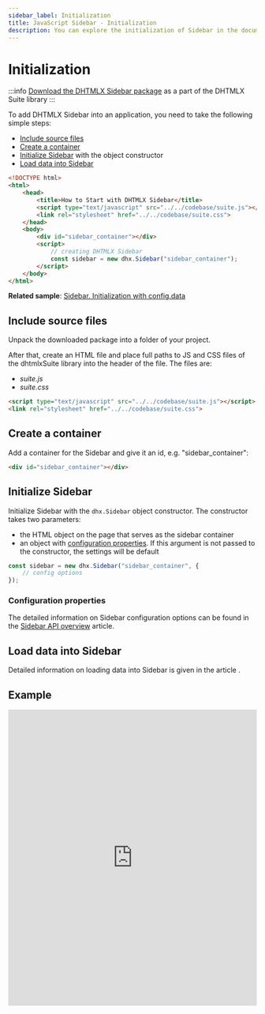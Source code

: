 ```yaml
---
sidebar_label: Initialization
title: JavaScript Sidebar - Initialization 
description: You can explore the initialization of Sidebar in the documentation of the DHTMLX JavaScript UI library. Browse developer guides and API reference, try out code examples and live demos, and download a free 30-day evaluation version of DHTMLX Suite.
---
```


# Initialization

:::info
[Download the DHTMLX Sidebar package](https://dhtmlx.com/docs/products/dhtmlxSuite/download.shtml) as a part of the DHTMLX Suite library
:::

To add DHTMLX Sidebar into an application, you need to take the following simple steps:

- [Include source files](#include-source-files)
- [Create a container](#create-a-container)
- [Initialize Sidebar](#initialize-sidebar) with the object constructor
- [Load data into Sidebar](#load-data-into-sidebar)

~~~html
<!DOCTYPE html>
<html>
    <head>
        <title>How to Start with DHTMLX Sidebar</title>         
        <script type="text/javascript" src="../../codebase/suite.js"></script>
        <link rel="stylesheet" href="../../codebase/suite.css">
    </head>
    <body>
        <div id="sidebar_container"></div>
        <script>
            // creating DHTMLX Sidebar
            const sidebar = new dhx.Sidebar("sidebar_container");
        </script>
    </body>
</html>
~~~

**Related sample**: [Sidebar. Initialization with config.data](https://snippet.dhtmlx.com/y8y7iw42)

## Include source files

Unpack the downloaded package into a folder of your project.

After that, create an HTML file and place full paths to JS and CSS files of the dhtmlxSuite library into the header of the file. The files are:

- *suite.js*
- *suite.css*

~~~html
<script type="text/javascript" src="../../codebase/suite.js"></script>
<link rel="stylesheet" href="../../codebase/suite.css">
~~~

## Create a container

Add a container for the Sidebar and give it an id, e.g. "sidebar_container":

~~~html
<div id="sidebar_container"></div>
~~~

## Initialize Sidebar

Initialize Sidebar with the `dhx.Sidebar` object constructor. The constructor takes two parameters:

- the HTML object on the page that serves as the sidebar container
- an object with [configuration properties](#configuration-properties). If this argument is not passed to the constructor, the settings will be default

~~~js
const sidebar = new dhx.Sidebar("sidebar_container", {
    // config options
});
~~~

### Configuration properties

The detailed information on Sidebar configuration options can be found in the [Sidebar API overview](sidebar/api/api_overview.md) article.

## Load data into Sidebar

Detailed information on loading data into Sidebar is given in the article [](sidebar/data_loading.md).

## Example

<iframe src="https://snippet.dhtmlx.com/y8y7iw42?mode=js" frameborder="0" class="snippet_iframe" width="100%" height="600"></iframe>